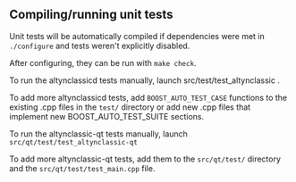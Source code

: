Compiling/running unit tests
------------------------------------

Unit tests will be automatically compiled if dependencies were met in `./configure`
and tests weren't explicitly disabled.

After configuring, they can be run with `make check`.

To run the altynclassicd tests manually, launch src/test/test_altynclassic .

To add more altynclassicd tests, add `BOOST_AUTO_TEST_CASE` functions to the existing
.cpp files in the `test/` directory or add new .cpp files that
implement new BOOST_AUTO_TEST_SUITE sections.

To run the altynclassic-qt tests manually, launch `src/qt/test/test_altynclassic-qt`

To add more altynclassic-qt tests, add them to the `src/qt/test/` directory and
the `src/qt/test/test_main.cpp` file.
